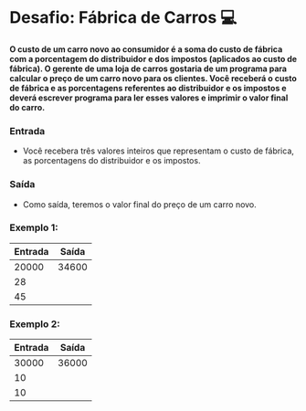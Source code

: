 # Desafio: Fábrica de Carros 💻

**O custo de um carro novo ao consumidor é a soma do custo de fábrica com a porcentagem do distribuidor e dos impostos (aplicados ao custo de fábrica). O gerente de uma loja de carros gostaria de um programa para calcular o preço de um carro novo para os clientes. Você receberá o custo de fábrica e as porcentagens referentes ao distribuidor e os impostos e deverá escrever programa para ler esses valores e imprimir o valor final do carro.**

### Entrada

* Você recebera três valores inteiros que representam o custo de fábrica, as porcentagens do distribuidor e os impostos.

### Saída

* Como saída, teremos o valor final do preço de um carro novo.

### **Exemplo 1:**

| **Entrada** | **Saída** |
| ----------------- | ---------------- |
| 20000             | 34600            |
| 28                |                  |
| 45                |                  |

### **Exemplo 2:**

| **Entrada** | **Saída** |
| ----------------- | ---------------- |
| 30000             | 36000            |
| 10                |                  |
| 10                |                  |
